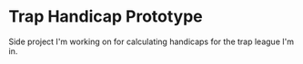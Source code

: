 # Trap Handicap Prototype

Side project I'm working on for calculating handicaps for the trap league I'm in.
